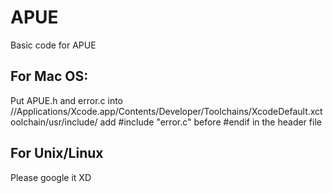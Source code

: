 # APUE
Basic code for APUE

## For Mac OS:

Put APUE.h and error.c into //Applications/Xcode.app/Contents/Developer/Toolchains/XcodeDefault.xctoolchain/usr/include/
add #include "error.c" before #endif in the header file

## For Unix/Linux
Please google it XD

